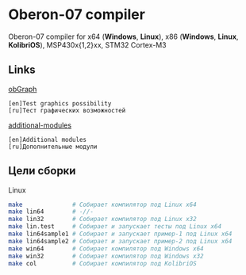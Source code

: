 # Oberon-07 compiler

 Oberon-07 compiler for x64 (**Windows**, **Linux**), x86 (**Windows**, **Linux**, **KolibriOS**), MSP430x{1,2}xx, STM32 Cortex-M3

## Links

[obGraph](https://github.com/prospero78/obGraph)

```text
[en]Test graphics possibility
[ru]Тест графических возможностей
```

[additional-modules](https://github.com/VadimAnIsaev/Oberon-07-additional-modules)

```text
[en]Additional modules
[ru]Дополнительные модули
```

## Цели сборки

Linux

```bash
make              # Собирает компилятор под Linux x64
make lin64        # -//-
make lin32        # Собирает компилятор под Linux x32
make lin.test     # Собирает и запускает тесты под Linux x64
make lin64sample1 # Собирает и запускает пример-1 под Linux x64
make lin64sample2 # Собирает и запускает пример-2 под Linux x64
make win64        # Собирает компилятор под Windows x64
make win32        # Собирает компилятор под Windows x32
make col          # Собирает компилятор под KolibriOS
```
